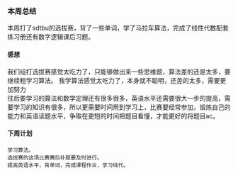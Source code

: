 ### 本周总结
本周打了sdtbu的选拔赛，背了一些单词，学了马拉车算法，完成了线性代数配套练习册还有数字逻辑课后习题。
#### 感想
  我们组打选拔赛感觉太吃力了，只能够做出来一些思维题，算法差的还是太多，要继续粗学习算法。
  我学算法感觉太吃力了，本身就不聪明，还差的太多，需要更加努力	
  往后要学习的算法和数学定理还有很多很多，英语水平还需要很大一步的提高，需要学习的知识有很多，所以更需要时间用到学习上，比赛要经常参加，锻炼自己的能力和英语读题水平，争取在更短的时间把题目看懂，才能更好的将题目ac。
#### 下周计划
    学习算法。
    选拔赛的这场比赛赛后补题要及时进行。
    提高英语水平，背单词，完成课程作业，学习线代。

    


